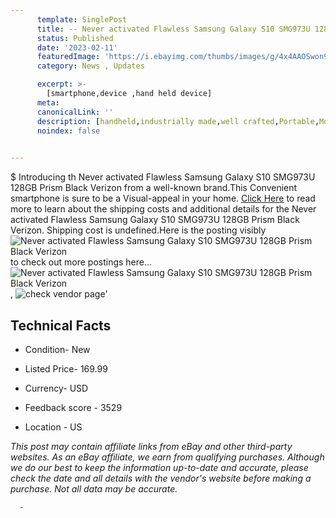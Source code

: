 ```yaml
---
      template: SinglePost
      title: -- Never activated Flawless Samsung Galaxy S10 SMG973U 128GB Prism Black Verizon
      status: Published
      date: '2023-02-11'
      featuredImage: 'https://i.ebayimg.com/thumbs/images/g/4x4AAOSwon9jw6O5/s-l225.jpg'
      category: News , Updates

      excerpt: >-
        [smartphone,device ,hand held device]
      meta:
      canonicalLink: ''
      description: [handheld,industrially made,well crafted,Portable,Mobile,Compact,Convenient,Lightweight,Maneuverable,Man-portable,Miniature,Carriable,Hand-held,Light,Holdable,Transportable,Mobile device,Pocket-sized,On-the-go,Wireless,Cordless,Compact size,Convenient size, smartphone,device ,hand held device]
      noindex: false
      

---
```

$
      Introducing th Never activated Flawless Samsung Galaxy S10 SMG973U 128GB Prism Black Verizon from a well-known brand.This Convenient smartphone is sure to be a Visual-appeal in your home. [Click Here](https://www.ebay.com/itm/204215941117?hash=item2f8c37f7fd%3Ag%3A4x4AAOSwon9jw6O5&mkevt=1&mkcid=1&mkrid=711-53200-19255-0&campid=%253CePNCampaignId%253E&customid=%253CreferenceId%253E&toolid=10049) to read more to learn about the shipping costs and additional details for the Never activated Flawless Samsung Galaxy S10 SMG973U 128GB Prism Black Verizon. Shipping cost is undefined.Here is the posting visibly ![Never activated Flawless Samsung Galaxy S10 SMG973U 128GB Prism Black Verizon](https://i.ebayimg.com/thumbs/images/g/4x4AAOSwon9jw6O5/s-l225.jpg) to check out more postings here... ![Never activated Flawless Samsung Galaxy S10 SMG973U 128GB Prism Black Verizon](https://i.ebayimg.com/images/g/4x4AAOSwon9jw6O5/s-l1600.jpg), ![check vendor page](https://origin-galleryplus.ebayimg.com/ws/web/204215941117_2_0_1/225x225.jpg,https://origin-galleryplus.ebayimg.com/ws/web/204215941117_3_0_1/225x225.jpg,https://origin-galleryplus.ebayimg.com/ws/web/204215941117_4_0_1/225x225.jpg,https://origin-galleryplus.ebayimg.com/ws/web/204215941117_5_0_1/225x225.jpg,https://origin-galleryplus.ebayimg.com/ws/web/204215941117_6_0_1/225x225.jpg,https://origin-galleryplus.ebayimg.com/ws/web/204215941117_7_0_1/225x225.jpg,https://origin-galleryplus.ebayimg.com/ws/web/204215941117_8_0_1/225x225.jpg,https://origin-galleryplus.ebayimg.com/ws/web/204215941117_9_0_1/225x225.jpg,https://origin-galleryplus.ebayimg.com/ws/web/204215941117_10_0_1/225x225.jpg,https://origin-galleryplus.ebayimg.com/ws/web/204215941117_11_0_1/225x225.jpg)'

      

 ## Technical Facts 



     
      

 - Condition- New 


      

 - Listed Price- 169.99 


      

 - Currency- USD 


      

 - Feedback score - 3529 


      

 - Location - US 


      
      

 *_This post may contain affiliate links from eBay and other third-party websites. As an eBay affiliate, we earn from qualifying purchases. Although we do our best to keep the information up-to-date and accurate, please check the date and all details with the vendor's website before making a purchase. Not all data may be accurate._*




      -
